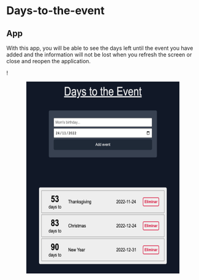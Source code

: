 # Days-to-the-event


## App

With this app, you will be able to see the days left until the event you have added and the information will not be lost when you refresh the screen or close and reopen the application. 




!<p align="center">
  <img width="400" height="500" src="./img/screenDaysToTheEvent.png" />
</p>
